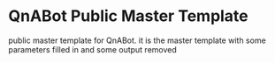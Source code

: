 # QnABot Public Master Template
public master template for QnABot. it is the master template with some parameters filled in and some output removed
